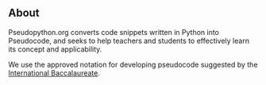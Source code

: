 ## About

Pseudopython.org converts code snippets written in Python into Pseudocode, and seeks to help teachers and students to effectively learn its concept and applicability.

We use the approved notation for developing pseudocode suggested by the [International Baccalaureate](https://ib.compscihub.net/wp-content/uploads/2015/04/IB-Pseudocode-rules-more.pdf).
